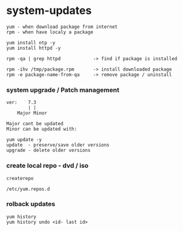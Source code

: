 # system-updates

```
yum - when download package from internet
rpm - when have localy a package
```
```
yum install ntp -y
yum install httpd -y

```
```
rpm -qa | grep httpd            -> find if package is installed

rpm -ihv /tmp/package.rpm       -> install downloaded package
rpm -e package-name-from-qa     -> remove package / uninstall

```

### system upgrade / Patch management
```
ver:    7.3
        | |
    Major Minor
```
```
Major cant be updated
Minor can be updated with:

yum update -y
update  - preserve/save older versions 
upgrade - delete older versions

```

### create local repo - dvd / iso
```
createrepo 

/etc/yum.repos.d
```

### rolback updates
```
yum history
yum history undo <id- last id>
```